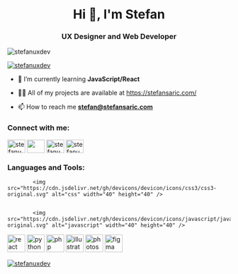 <h1 align="center">Hi 👋, I'm Stefan</h1>
<h3 align="center"> UX Designer and Web Developer</h3>

<p align="left"> <img src="https://komarev.com/ghpvc/?username=stefanuxdev&label=Profile%20views&color=0e75b6&style=flat" alt="stefanuxdev" /> </p>

<p align="left"> <a href="https://github.com/ryo-ma/github-profile-trophy"><img src="https://github-profile-trophy.vercel.app/?username=stefanuxdev" alt="stefanuxdev" /></a> </p>

- 🌱 I’m currently learning **JavaScript/React**

- 👨‍💻 All of my projects are available at https://stefansaric.com/

- 📫 How to reach me **stefan@stefansaric.com**

<h3 align="left">Connect with me:</h3>
<p align="left">
<a href="https://linkedin.com/in/stefanuxdev" target="blank"><img align="center" src="https://raw.githubusercontent.com/rahuldkjain/github-profile-readme-generator/master/src/images/icons/Social/linked-in-alt.svg" alt="stefanuxdev" height="30" width="40" /></a>
 <a href="https://instagram.com/stefanuxdev" target="blank"><img align="center" src="https://raw.githubusercontent.com/rahuldkjain/github-profile-readme-generator/master/src/images/icons/Social/instagram.svg" alt="" height="30" width="40" /></a>
  <a href="https://www.behance.net/stefanuxdev" target="blank"><img align="center" src="https://raw.githubusercontent.com/rahuldkjain/github-profile-readme-generator/master/src/images/icons/Social/behance.svg" alt="stefanuxdev" height="30" width="40" /></a>
<a href="https://www.youtube.com/@stefanuxdev" target="blank"><img align="center" src="https://raw.githubusercontent.com/rahuldkjain/github-profile-readme-generator/master/src/images/icons/Social/youtube.svg" alt="stefanuxdev" height="30" width="40" /></a>
 
</p>

<h3 align="left">Languages and Tools:</h3>
<p align="left"> 

            <img src="https://cdn.jsdelivr.net/gh/devicons/devicon/icons/css3/css3-original.svg" alt="css" width="40" height="40" />
          
       
            <img src="https://cdn.jsdelivr.net/gh/devicons/devicon/icons/javascript/javascript-original.svg" alt="javascript" width="40" height="40" />
               
 <img src="https://cdn.jsdelivr.net/gh/devicons/devicon/icons/react/react-original-wordmark.svg" alt="react" width="40" height="40" />
          <img src="https://cdn.jsdelivr.net/gh/devicons/devicon/icons/python/python-original-wordmark.svg" alt="python" width="40" height="40" /> 
            <img src="https://cdn.jsdelivr.net/gh/devicons/devicon/icons/php/php-original.svg" alt="php" width="40" height="40" />
              <img src="https://cdn.jsdelivr.net/gh/devicons/devicon/icons/illustrator/illustrator-plain.svg"  alt="illustrator" width="40" height="40" />
          <img src="https://cdn.jsdelivr.net/gh/devicons/devicon/icons/photoshop/photoshop-plain.svg" alt="photoshop" width="40" height="40" />
           </a> <a href="https://www.adobe.com/products/xd.html" target="_blank" rel="noreferrer"> 
            <img src="https://cdn.jsdelivr.net/gh/devicons/devicon/icons/figma/figma-original.svg" alt="figma" width="40" height="40"  />
           </p>
            
           
           

            
          


<p><img align="center" src="https://github-readme-stats.vercel.app/api/top-langs?username=stefanuxdev&show_icons=true&locale=en&layout=compact" alt="stefanuxdev" /></p>
